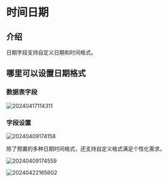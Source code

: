 # 时间日期

## 介绍

日期字段支持自定义日期和时间格式。

## 哪里可以设置日期格式

### 数据表字段


![20240417114311](https://static-docs.nocobase.com/20240417114311.png)

### 字段设置

![20240409174158](https://nocobase-docs.oss-cn-beijing.aliyuncs.com/20240409174158.png)

除了预置的多种日期时间格式，还支持自定义格式满足个性化需求。

![20240409174559](https://static-docs.nocobase.com/20240409174559.png)

![20240422165602](https://static-docs.nocobase.com/20240422165602.png)